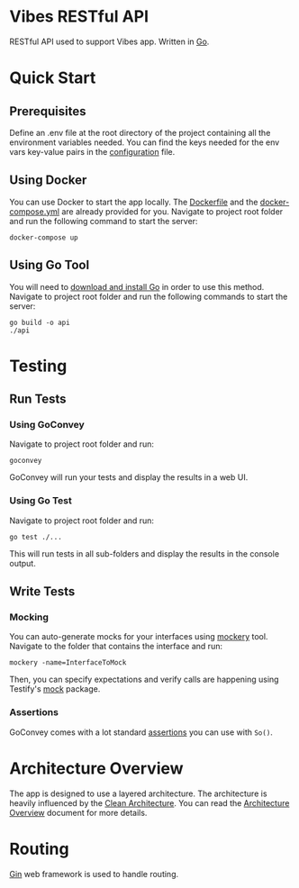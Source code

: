 # Vibes RESTful API

RESTful API used to support Vibes app. Written in [Go](https://golang.org/).

# Quick Start

## Prerequisites

Define an .env file at the root directory of the project containing all the environment variables needed. You can find the keys needed for the env vars key-value pairs in the [configuration](https://github.com/electronlabs/vibes-api/blob/develop/config/config.go) file.

## Using Docker

You can use Docker to start the app locally. The [Dockerfile](https://github.com/electronlabs/vibes-api/blob/develop/Dockerfile) and the [docker-compose.yml](https://github.com/electronlabs/vibes-api/blob/develop/docker-compose.yml) are already provided for you. Navigate to project root folder and run the following command to start the server:

```
docker-compose up
```

## Using Go Tool

You will need to [download and install Go](https://golang.org/doc/install) in order to use this method. Navigate to project root folder and run the following commands to start the server:

```
go build -o api
./api
```

# Testing

## Run Tests

### Using GoConvey

Navigate to project root folder and run:

```
goconvey
```

GoConvey will run your tests and display the results in a web UI.

### Using Go Test

Navigate to project root folder and run:

```
go test ./...
```
This will run tests in all sub-folders and display the results in the console output.

## Write Tests

### Mocking

You can auto-generate mocks for your interfaces using [mockery](https://github.com/vektra/mockery) tool. Navigate to the folder that contains the interface and run:

```
mockery -name=InterfaceToMock
```

Then, you can specify expectations and verify calls are happening using Testify's [mock](https://github.com/stretchr/testify#mock-package) package.

### Assertions

GoConvey comes with a lot standard [assertions](https://github.com/smartystreets/goconvey/wiki/Assertions) you can use with `So()`.

# Architecture Overview

The app is designed to use a layered architecture. The architecture is heavily influenced by the [Clean Architecture](http://blog.cleancoder.com/uncle-bob/2012/08/13/the-clean-architecture.html). You can read the [Architecture Overview](https://github.com/electronlabs/vibes-api/blob/develop/Architecture.md) document for more details.

# Routing

[Gin](https://github.com/gin-gonic/gin) web framework is used to handle routing.